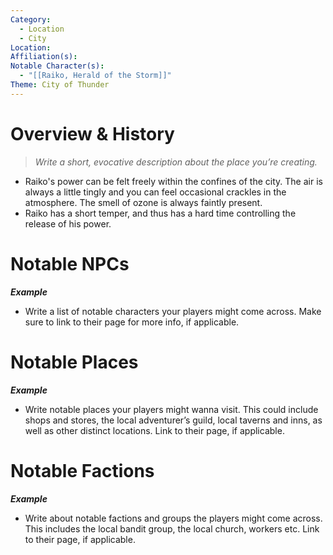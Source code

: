 ```yaml
---
Category:
  - Location
  - City
Location: 
Affiliation(s): 
Notable Character(s):
  - "[[Raiko, Herald of the Storm]]"
Theme: City of Thunder
---
```

# Overview & History

> *Write a short, evocative description about the place you’re creating.*

- Raiko's power can be felt freely within the confines of the city. The air is always a little tingly and you can feel occasional crackles in the atmosphere. The smell of ozone is always faintly present.
- Raiko has a short temper, and thus has a hard time controlling the release of his power.
# Notable NPCs

***Example***
- Write a list of notable characters your players might come across. Make sure to link to their page for more info, if applicable.
# Notable Places

***Example***
 - Write notable places your players might wanna visit. This could include shops and stores, the local adventurer’s guild, local taverns and inns, as well as other distinct locations. Link to their page, if applicable.

# Notable Factions

***Example***
- Write about notable factions and groups the players might come across. This includes the local bandit group, the local church, workers etc. Link to their page, if applicable.



